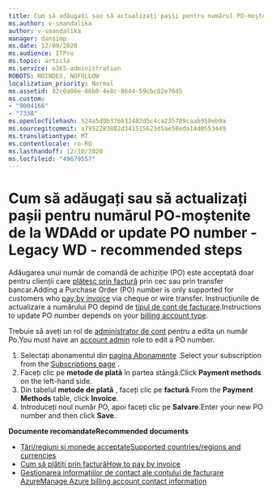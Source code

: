 ```yaml
---
title: Cum să adăugați sau să actualizați pașii pentru numărul PO-moștenite de la WD
ms.author: v-smandalika
author: v-smandalika
manager: dansimp
ms.date: 12/09/2020
ms.audience: ITPro
ms.topic: article
ms.service: o365-administration
ROBOTS: NOINDEX, NOFOLLOW
localization_priority: Normal
ms.assetid: 82c0a06e-86b0-4e8c-8644-59cbc02e7645
ms.custom:
- "9004166"
- "7338"
ms.openlocfilehash: 524a5d9b376632482d5c4ca235789caab958eb9a
ms.sourcegitcommit: a7952283882d341515623d5ae58eda14d0553449
ms.translationtype: MT
ms.contentlocale: ro-RO
ms.lasthandoff: 12/10/2020
ms.locfileid: "49679557"
---
```

# <a name="add-or-update-po-number---legacy-wd---recommended-steps"></a><span data-ttu-id="171db-102">Cum să adăugați sau să actualizați pașii pentru numărul PO-moștenite de la WD</span><span class="sxs-lookup"><span data-stu-id="171db-102">Add or update PO number - Legacy WD - recommended steps</span></span>

<span data-ttu-id="171db-103">Adăugarea unui număr de comandă de achiziție (PO) este acceptată doar pentru clienții care [plătesc prin factură](https://docs.microsoft.com/azure/cost-management-billing/manage/pay-by-invoice) prin cec sau prin transfer bancar.</span><span class="sxs-lookup"><span data-stu-id="171db-103">Adding a Purchase Order (PO) number is only supported for customers who [pay by invoice](https://docs.microsoft.com/azure/cost-management-billing/manage/pay-by-invoice) via cheque or wire transfer.</span></span> <span data-ttu-id="171db-104">Instrucțiunile de actualizare a numărului PO depind de [tipul de cont de facturare](https://docs.microsoft.com/azure/cost-management-billing/manage/view-all-accounts).</span><span class="sxs-lookup"><span data-stu-id="171db-104">Instructions to update PO number depends on your [billing account type](https://docs.microsoft.com/azure/cost-management-billing/manage/view-all-accounts).</span></span>

<span data-ttu-id="171db-105">Trebuie să aveți un rol de [administrator de cont](https://docs.microsoft.com/azure/role-based-access-control/rbac-and-directory-admin-roles) pentru a edita un număr Po.</span><span class="sxs-lookup"><span data-stu-id="171db-105">You must have an [account admin](https://docs.microsoft.com/azure/role-based-access-control/rbac-and-directory-admin-roles) role to edit a PO number.</span></span>

1. <span data-ttu-id="171db-106">Selectați abonamentul din [pagina Abonamente](https://ms.portal.azure.com/#blade/Microsoft_Azure_Billing/SubscriptionsBlade) .</span><span class="sxs-lookup"><span data-stu-id="171db-106">Select your subscription from the [Subscriptions page](https://ms.portal.azure.com/#blade/Microsoft_Azure_Billing/SubscriptionsBlade) .</span></span>
2. <span data-ttu-id="171db-107">Faceți clic pe **metode de plată** în partea stângă.</span><span class="sxs-lookup"><span data-stu-id="171db-107">Click **Payment methods** on the left-hand side.</span></span>
3. <span data-ttu-id="171db-108">Din tabelul **metode de plată** , faceți clic pe **factură**.</span><span class="sxs-lookup"><span data-stu-id="171db-108">From the **Payment Methods** table, click **Invoice**.</span></span> 
4. <span data-ttu-id="171db-109">Introduceți noul număr PO, apoi faceți clic pe **Salvare**.</span><span class="sxs-lookup"><span data-stu-id="171db-109">Enter your new PO number and then click **Save**.</span></span>

<span data-ttu-id="171db-110">**Documente recomandate**</span><span class="sxs-lookup"><span data-stu-id="171db-110">**Recommended documents**</span></span>

- [<span data-ttu-id="171db-111">Țări/regiuni și monede acceptate</span><span class="sxs-lookup"><span data-stu-id="171db-111">Supported countries/regions and currencies</span></span>](https://azure.microsoft.com/en-us/pricing/faq/) 
- [<span data-ttu-id="171db-112">Cum să plătiți prin factură</span><span class="sxs-lookup"><span data-stu-id="171db-112">How to pay by invoice</span></span>](https://docs.microsoft.com/azure/cost-management-billing/manage/pay-by-invoice) 
- [<span data-ttu-id="171db-113">Gestionarea informațiilor de contact ale contului de facturare Azure</span><span class="sxs-lookup"><span data-stu-id="171db-113">Manage Azure billing account contact information</span></span>](https://docs.microsoft.com/azure/cost-management-billing/manage/change-azure-account-profile)


